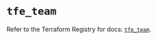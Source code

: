# `tfe_team`

Refer to the Terraform Registry for docs: [`tfe_team`](https://registry.terraform.io/providers/hashicorp/tfe/0.68.0/docs/resources/team).
